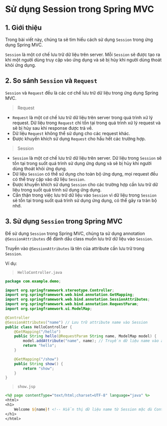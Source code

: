 # Sử dụng Session trong Spring MVC
## 1. Giới thiệu
Trong bài viết này, chúng ta sẽ tìm hiểu cách sử dụng `Session` trong ứng dụng Spring MVC.

`Session` là một cơ chế lưu trữ dữ liệu trên server. Mỗi `Session` sẽ được tạo ra khi một người dùng truy cập vào ứng dụng và sẽ bị hủy khi người dùng thoát khỏi ứng dụng.

## 2. So sánh `Session` và `Request`
`Session` và `Request` đều là các cơ chế lưu trữ dữ liệu trong ứng dụng Spring MVC.

>Request
- `Request` là một cơ chế lưu trữ dữ liệu trên server trong quá trình xử lý request. Dữ liệu trong `Request` chỉ tồn tại trong quá trình xử lý request và sẽ bị hủy sau khi response được trả về.
- Dữ liệu `Request` không thể sử dụng cho các request khác.
- Được khuyến khích sử dụng `Request` cho hầu hết các trường hợp.

>Session
- `Session` là một cơ chế lưu trữ dữ liệu trên server. Dữ liệu trong `Session` sẽ tồn tại trong suốt quá trình sử dụng ứng dụng và sẽ bị hủy khi người dùng thoát khỏi ứng dụng.
- Dữ liệu `Session` có thể sử dụng cho toàn bộ ứng dụng, mọi request đều có thể truy cập vào dữ liệu `Session`.
- Được khuyến khích sử dụng `Session` cho các trường hợp cần lưu trữ dữ liệu trong suốt quá trình sử dụng ứng dụng.
- Cẩn thận trong việc lưu trữ dữ liệu vào `Session` vì dữ liệu trong `Session` sẽ tồn tại trong suốt quá trình sử dụng ứng dụng, có thể gây ra tràn bộ nhớ.

## 3. Sử dụng `Session` trong Spring MVC
Để sử dụng `Session` trong Spring MVC, chúng ta sử dụng annotation `@SessionAttributes` để đánh dấu class muốn lưu trữ dữ liệu vào `Session`.

Truyền vào `@SessionAttributes` là tên của attribute cần lưu trữ trong `Session`.

Ví dụ:
>`HelloController.java`
```java
package com.example.demo;

import org.springframework.stereotype.Controller;
import org.springframework.web.bind.annotation.GetMapping;
import org.springframework.web.bind.annotation.SessionAttributes;
import org.springframework.web.bind.annotation.RequestParam;
import org.springframework.ui.ModelMap;

@Controller
@SessionAttributes("name") // Lưu trữ attribute name vào Session
public class HelloController {
    @GetMapping("/hello")
    public String hello(@RequestParam String name, ModelMap model) {
        model.addAttribute("name", name); // Truyền dữ liệu name vào attribute name, dữ liệu này sẽ được lưu vào Session
        return "hello";
    }

    @GetMapping("/show")
    public String show() {
        return "show";
    }
}
```
>`show.jsp`
```jsp
<%@ page contentType="text/html;charset=UTF-8" language="java" %>
<html>
<h1> 
    Welcome ${name}! <!-- Hiển thị dữ liệu name từ Session mặc dù Controller không truyền dữ liệu name vào View, vì đã lưu vào Session, nếu không có hàm hello(), đi vào route http://localhost:8080/hello?name=... thì sẽ không có Session -->
</h1>
</html>
```